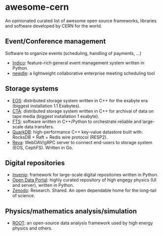 # awesome-cern
An opinionated curated list of awesome open source frameworks, libraries and software developed by CERN for the world.

## Event/Conference management
Software to organize events (scheduling, handling of payments, ...)
- [Indico](https://getindico.io): feature-rich general event management system written in Python.
- [newdle](https://github.com/indico/newdle): a lightweight collaborative enterprise meeting scheduling tool

## Storage systems
- [EOS](https://eos-web.web.cern.ch/eos-web/): distributed storage system written in C++ for the exabyte era (biggest installation 1.1 Exabytes).
- [CTA](https://eoscta.docs.cern.ch/latest/): distributed storage system written in C++ for archival of data on tape media (biggest installation 1 exabyte).
- [FTS](https://fts.web.cern.ch/fts/): software written in C++/Python to orchestrate reliable and large-scale data transfers.
- [QuarkDB](https://quarkdb.web.cern.ch/quarkdb/docs/master/): high-performance C++ key-value datastore built with: RocksDB + Raft + Redis wire protocol (RESP2).
- [Reva](): WebDAV/gRPC server to connect end-users to storage system (EOS, CephFS). Written in Go.
  
## Digital repositories
- [Invenio](https://inveniosoftware.org): framework for large-scale digital repositories written in Python.
- [Open Data Portal](https://github.com/cernopendata): highly curated repository of high engegy physics (UI and server), written in Python.
- [Zenodo](https://github.com/zenodo/zenodo): Research. Shared. An open dependable home for the long-tail of science.

## Physics/mathematics analysis/simulation
- [ROOT](https://root.cern/): an open-source data analysis framework used by high energy physics and others.
